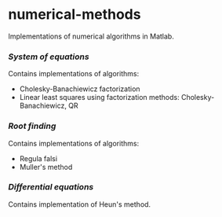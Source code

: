 # numerical-methods
Implementations of numerical algorithms in Matlab.

### *System of equations*
Contains implementations of algorithms:
- Cholesky-Banachiewicz factorization
- Linear least squares using factorization methods: Cholesky-Banachiewicz, QR

### *Root finding*
Contains implementations of algorithms:
- Regula falsi
- Muller's method

### *Differential equations*
Contains implementation of Heun's method.